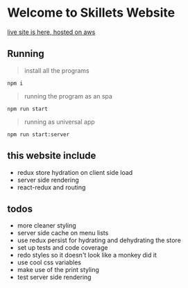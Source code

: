 # Welcome to Skillets Website

[live site is here, hosted on aws](skilletscafewindsor.com)


## Running

> install all the programs

    npm i

>running the program as an spa

    npm run start

>running as universal app

    npm run start:server

## this website include
* redux store hydration on client side load
* server side rendering
* react-redux and routing
    

## todos
* more cleaner styling
* server side cache on menu lists
* use redux persist for hydrating and dehydrating the store
* set up tests and code coverage
* redo styles so it doesn't look like a monkey did it
* use cool css variables
* make use of the print styling 
* test server side rendering
